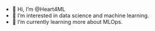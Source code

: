- 👋 Hi, I’m @Heart4ML
- 👀 I’m interested in data science and machine learning.
- 🌱 I’m currently learning more about MLOps.

<!---
Heart4ML/Heart4ML is a ✨ special ✨ repository because its `README.md` (this file) appears on your GitHub profile.
You can click the Preview link to take a look at your changes.
--->
